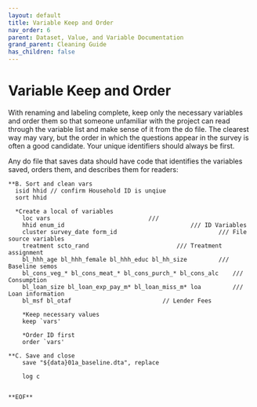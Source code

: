 ```yaml
---
layout: default
title: Variable Keep and Order
nav_order: 6
parent: Dataset, Value, and Variable Documentation
grand_parent: Cleaning Guide
has_children: false
---
```


# Variable Keep and Order
With renaming and labeling complete, keep only the necessary variables and order them so that someone unfamiliar with the project can read through the variable list and make sense of it from the do file. The clearest way may vary, but the order in which the questions appear in the survey is often a good candidate. Your unique identifiers should always be first.

Any do file that saves data should have code that identifies the variables saved, orders them, and describes them for readers:

````
**B. Sort and clean vars
  isid hhid // confirm Household ID is unqiue
  sort hhid 

  *Create a local of variables
	loc vars 		   			 		///
	hhid enum_id 	            					/// ID Variables
	cluster survey_date form_id 			            	/// File source variables
	treatment scto_rand 		 				/// Treatment assignment 
	bl_hhh_age bl_hhh_female bl_hhh_educ bl_hh_size			/// Baseline semos
	bl_cons_veg_* bl_cons_meat_* bl_cons_purch_* bl_cons_alc	/// Consumption
	bl_loan_size bl_loan_exp_pay_m* bl_loan_miss_m* loa        	/// Loan information
	bl_msf bl_otaf  						// Lender Fees

	*Keep necessary values
	keep `vars'

	*Order ID first
	order `vars'

**C. Save and close
	save "${data}01a_baseline.dta", replace

	log c


**EOF**  
  
````
